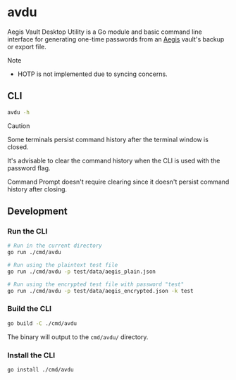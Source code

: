 # avdu

Aegis Vault Desktop Utility is a Go module and basic command line interface for generating 
one-time passwords from an [Aegis](https://github.com/beemdevelopment/Aegis) vault's backup or export file.

> [!NOTE]
> - HOTP is not implemented due to syncing concerns.

## CLI

```bash
avdu -h
```

> [!CAUTION]
> Some terminals persist command history after the terminal window is closed.
>
> It's advisable to clear the command history when the CLI is used with the password flag.
>
> Command Prompt doesn't require clearing since it doesn't persist command history after closing.

## Development

### Run the CLI

```bash
# Run in the current directory
go run ./cmd/avdu

# Run using the plaintext test file
go run ./cmd/avdu -p test/data/aegis_plain.json

# Run using the encrypted test file with password "test"
go run ./cmd/avdu -p test/data/aegis_encrypted.json -k test
```

### Build the CLI

```bash
go build -C ./cmd/avdu
```

The binary will output to the `cmd/avdu/` directory.

### Install the CLI

```bash
go install ./cmd/avdu
```

